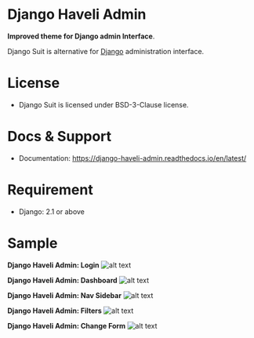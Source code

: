 # Django Haveli Admin


**Improved theme for Django admin Interface**.

Django Suit is alternative for [Django](http://www.djangoproject.com) administration interface.

# License

* Django Suit is licensed under BSD-3-Clause license.


# Docs & Support

* Documentation: https://django-haveli-admin.readthedocs.io/en/latest/


# Requirement

* Django: 2.1 or above

# Sample

**Django Haveli Admin: Login**
![alt text](https://github.com/purnendukar/django-haveli-admin/blob/master/django_haveli_admin-sample/django_haveli_login.png?raw=true)

**Django Haveli Admin: Dashboard**
![alt text](https://github.com/purnendukar/django-haveli-admin/blob/master/django_haveli_admin-sample/django_haveli_dashboard.png?raw=true)

**Django Haveli Admin: Nav Sidebar**
![alt text](https://github.com/purnendukar/django-haveli-admin/blob/master/django_haveli_admin-sample/django_haveli_sidebar.png?raw=true)

**Django Haveli Admin: Filters**
![alt text](https://github.com/purnendukar/django-haveli-admin/blob/master/django_haveli_admin-sample/django_haveli_filters.png?raw=true)

**Django Haveli Admin: Change Form**
![alt text](https://github.com/purnendukar/django-haveli-admin/blob/master/django_haveli_admin-sample/django_haveli_changeform.png?raw=true)




